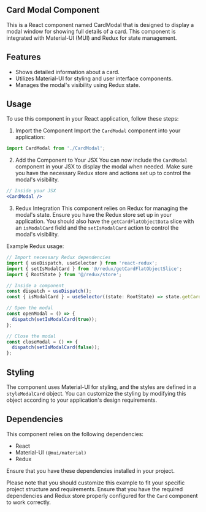 ## Card Modal Component

This is a React component named CardModal that is designed to display a modal window for showing full details of a card. This component is integrated with Material-UI (MUI) and Redux for state management.

## Features
- Shows detailed information about a card.
- Utilizes Material-UI for styling and user interface components.
- Manages the modal's visibility using Redux state.

## Usage
To use this component in your React application, follow these steps:

1) Import the Component
Import the `CardModal` component into your application:
```jsx
import CardModal from './CardModal';
```

2) Add the Component to Your JSX
You can now include the `CardModal` component in your JSX to display the modal when needed. Make sure you have the necessary Redux store and actions set up to control the modal's visibility.

```jsx
// Inside your JSX
<CardModal />

```
3) Redux Integration
This component relies on Redux for managing the modal's state. Ensure you have the Redux store set up in your application. You should also have the `getCardFlatObjectData` slice with an `isModalCard` field and the `setIsModalCard` action to control the modal's visibility.

Example Redux usage:
```jsx
// Import necessary Redux dependencies
import { useDispatch, useSelector } from 'react-redux';
import { setIsModalCard } from '@/redux/getCardFlatObjectSlice';
import { RootState } from '@/redux/store';

// Inside a component
const dispatch = useDispatch();
const { isModalCard } = useSelector((state: RootState) => state.getCardFlatObjectData);

// Open the modal
const openModal = () => {
  dispatch(setIsModalCard(true));
};

// Close the modal
const closeModal = () => {
  dispatch(setIsModalCard(false));
};

```

## Styling
The component uses Material-UI for styling, and the styles are defined in a `styleModalCard` object. You can customize the styling by modifying this object according to your application's design requirements.

## Dependencies
This component relies on the following dependencies:

- React
- Material-UI `(@mui/material)`
- Redux

Ensure that you have these dependencies installed in your project.

Please note that you should customize this example to fit your specific project structure and requirements. Ensure that you have the required dependencies and Redux store properly configured for the `Card` component to work correctly.